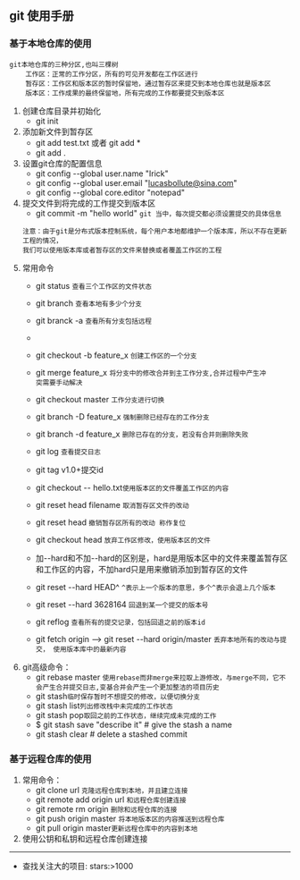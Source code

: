 ## git 使用手册

### 基于本地仓库的使用
	git本地仓库的三种分区,也叫三棵树
		工作区：正常的工作分区，所有的可见开发都在工作区进行
		暂存区：工作区和版本区的暂时保留地，通过暂存区来提交到本地仓库也就是版本区
		版本区：工作成果的最终保留地，所有完成的工作都要提交到版本区
1. 创建仓库目录并初始化
	* git init
2. 添加新文件到暂存区
	 - git add test.txt 或者 git add *
	 - git add .
3. 设置git仓库的配置信息
	 - git config --global user.name "Irick"
	 - git config --global user.email "lucasbollute@sina.com"
	 - git config --global core.editor "notepad"
4. 提交文件到将完成的工作提交到版本区
	- git commit -m "hello world"
	`git 当中，每次提交都必须设置提交的具体信息`
	```
	注意：由于git是分布式版本控制系统，每个用户本地都维护一个版本库，所以不存在更新工程的情况，
	我们可以使用版本库或者暂存区的文件来替换或者覆盖工作区的工程
	```
5. 常用命令
	- git status  `查看三个工作区的文件状态`
	- git branch `查看本地有多少个分支`
	- git branck -a `查看所有分支包括远程`
	- 
	- git checkout -b feature_x  `创建工作区的一个分支`
	- git merge feature_x	`将分支中的修改合并到主工作分支,合并过程中产生冲							突需要手动解决`
	- git checkout master `工作分支进行切换`
	- git branch -D feature_x `强制删除已经存在的工作分支`
	- git branch -d feature_x `删除已存在的分支，若没有合并则删除失败`
	- git log `查看提交日志`
	- git tag v1.0+提交id
	- git checkout -- hello.txt`使用版本区的文件覆盖工作区的内容`
	- git reset head filename `取消暂存区文件的改动`
	- git reset head `撤销暂存区所有的改动 称作复位`
	- git checkout head `放弃工作区修改，使用版本区的文件`

	
	- 加--hard和不加--hard的区别是，hard是用版本区中的文件来覆盖暂存区和工作区的内容，不加hard只是用来撤销添加到暂存区的文件
	- git reset --hard HEAD^ `^表示上一个版本的意思，多个^表示会退上几个版本`
	- git reset --hard 3628164 `回退到某一个提交的版本号`
	- git reflog `查看所有的提交记录，包括回退之前的版本id`
	

	- git fetch origin --> git reset --hard origin/master `丢弃本地所有的改动与提交， 使用版本库中的最新内容`
6. git高级命令：
 	- git rebase master `使用rebase而非merge来拉取上游修改，与merge不同，它不会产生合并提交日志,变基合并会产生一个更加整洁的项目历史`
	- git stash`临时保存暂时不想提交的修改，以便切换分支`
	- git stash list`列出修改栈中未完成的工作状态`
	- git stash pop`取回之前的工作状态，继续完成未完成的工作`
	- $ git stash save "describe it"   # give the stash a name
	- git stash clear          # delete a stashed commit
### 基于远程仓库的使用
    
1. 常用命令：
	- git clone url `克隆远程仓库到本地，并且建立连接`
	- git remote add origin url `和远程仓库创建连接`
	- git remote rm origin `删除和远程仓库的连接`
	- git push origin master `将本地版本区的内容推送到远程仓库`
	- git pull origin master`更新远程仓库中的内容到本地`
2. 使用公钥和私钥和远程仓库创建连接


---
* 查找关注大的项目: stars:>1000

